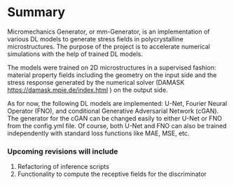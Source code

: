 # Summary
Micromechanics Generator, or mm-Generator, is an implementation of various DL models to generate stress fields in polycrystalline microstructures. The purpose of the project is to accelerate numerical simulations with the help of trained DL models.

The models were trained on 2D microstructures in a supervised fashion: material property fields including the geometry on the input side and the stress response generated by the numerical solver (DAMASK https://damask.mpie.de/index.html ) on the output side.

As for now, the following DL models are implemented: U-Net, Fourier Neural Operator (FNO), and conditional Generative Adversarial Network (cGAN). The generator for the cGAN can be changed easily to either U-Net or FNO from the config.yml file. Of course, both U-Net and FNO can also be trained independently with standard loss functions like MAE, MSE, etc.

### Upcoming revisions will include
1. Refactoring of inference scripts
2. Functionality to compute the receptive fields for the discriminator
